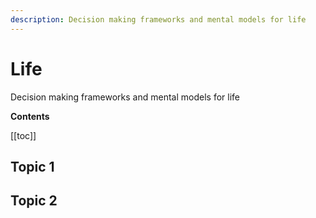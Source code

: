 ```yaml
---
description: Decision making frameworks and mental models for life
---
```


# Life

Decision making frameworks and mental models for life

**Contents**

[[toc]]


## Topic 1


## Topic 2
